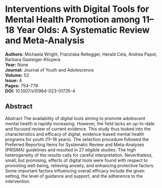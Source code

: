 # Interventions with Digital Tools for Mental Health Promotion among 11–18 Year Olds: A Systematic Review and Meta-Analysis

**Authors:** Michaela Wright, Franziska Reitegger, Herald Cela, Andrea Papst, Barbara Gasteiger-Klicpera  
**Year:** None  
**Journal:** Journal of Youth and Adolescence  
**Volume:** 52  
**Issue:** 4  
**Pages:** 754-779  
**DOI:** 10.1007/s10964-023-01735-4  

## Abstract
Abstract
            The availability of digital tools aiming to promote adolescent mental health is rapidly increasing. However, the field lacks an up-to-date and focused review of current evidence. This study thus looked into the characteristics and efficacy of digital, evidence-based mental health programs for youth (11–18 years). The selection procedure followed the Preferred Reporting Items for Systematic Review and Meta-Analyses (PRISMA) guidelines and resulted in 27 eligible studies. The high heterogeneity of the results calls for careful interpretation. Nevertheless, small, but promising, effects of digital tools were found with respect to promoting well-being, relieving anxiety, and enhancing protective factors. Some important factors influencing overall efficacy include the given setting, the level of guidance and support, and the adherence to the intervention.

